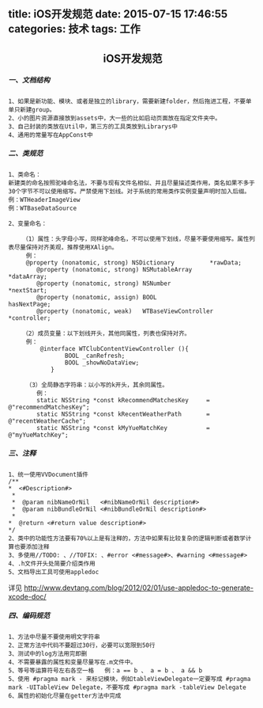 title: iOS开发规范
date: 2015-07-15 17:46:55
categories: 技术
tags: 工作
---
## <div align = center>iOS开发规范</div>
##### 一、文档结构

	1、如果是新功能、模块、或者是独立的library，需要新建folder，然后拖进工程，不要单单只新建group。
    2、小的图片资源直接放到assets中，大一些的比如启动页面放在指定文件夹中。
    3、自己封装的类放在Util中，第三方的工具类放到Librarys中
    4、通用的常量写在AppConst中



##### 二、类规范

	1、类命名：
    新建类的命名按照驼峰命名法，不要与现有文件名相似、并且尽量描述类作用，类名如果不多于30个字节不可以使用缩写。严禁使用下划线。对于系统的常用类作实例变量声明时加入后缀。
    例：WTHeaderImageView
    例：WTBaseDataSource
    
    2、变量命名：
    
    	（1）属性：头字母小写，同样驼峰命名，不可以使用下划线，尽量不要使用缩写。属性列表尽量保持对齐美观，推荐使用XAlign。
   		 例：
   		 @property (nonatomic, strong) NSDictionary          *rawData;
			@property (nonatomic, strong) NSMutableArray        *dataArray;
			@property (nonatomic, strong) NSNumber              *nextStart;
			@property (nonatomic, assign) BOOL                  hasNextPage;
			@property (nonatomic, weak)   WTBaseViewController  *controller;
    
    	（2）成员变量：以下划线开头，其他同属性，列表也保持对齐。
   		 例：
   			 @interface WTClubContentViewController (){
    				BOOL _canRefresh;
    				BOOL _showNoDataView;
				}
         
         （3）全局静态字符串：以小写的k开头，其余同属性。
            例：
            static NSString *const kRecommendMatchesKey     = @"recommendMatchesKey";
			static NSString *const kRecentWeatherPath       = @"recentWeatherCache";
			static NSString *const kMyYueMatchKey           = @"myYueMatchKey";
            
##### 三、注释
	1、统一使用VVDocument插件
    /**
 	*  <#Description#>
	 *
	 *  @param nibNameOrNil   <#nibNameOrNil description#>
	 *  @param nibBundleOrNil <#nibBundleOrNil description#>
	 *
 	*  @return <#return value description#>
 	*/
    2、类中的功能性方法要有70%以上是有注释的，方法中如果有比较复杂的逻辑判断或者数学计算也要添加注释
    3、多使用//TODO: 、//TOFIX: 、#error <#message#>、#warning <#message#>
    4、.h文件开头处简要介绍类作用
    5、文档导出工具可使用appledoc
   详见 http://www.devtang.com/blog/2012/02/01/use-appledoc-to-generate-xcode-doc/
  
  ##### 四、编码规范
    1、方法中尽量不要使用明文字符串
    2、正常方法中代码不要超过30行，必要可以宽限到50行
    3、测试中的log方法用完即删
    4、不需要暴露的属性和变量尽量写在.m文件中。
    5、等号等运算符号左右各空一格   例：a == b 、 a = b 、 a && b
    5、使用 #pragma mark - 来标记模块，例如tableViewDelegate一定要写成 #pragma mark -UITableView Delegate，不要写成 #pragma mark -tableView Delegate
    6、属性的初始化尽量在getter方法中完成
    
